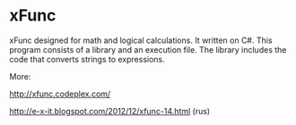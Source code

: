 xFunc
=====

xFunc designed for math and logical calculations. It written on C#. This program consists of a library and an execution file. The library includes the code that converts strings to expressions.

More:

http://xfunc.codeplex.com/

http://e-x-it.blogspot.com/2012/12/xfunc-14.html (rus)
